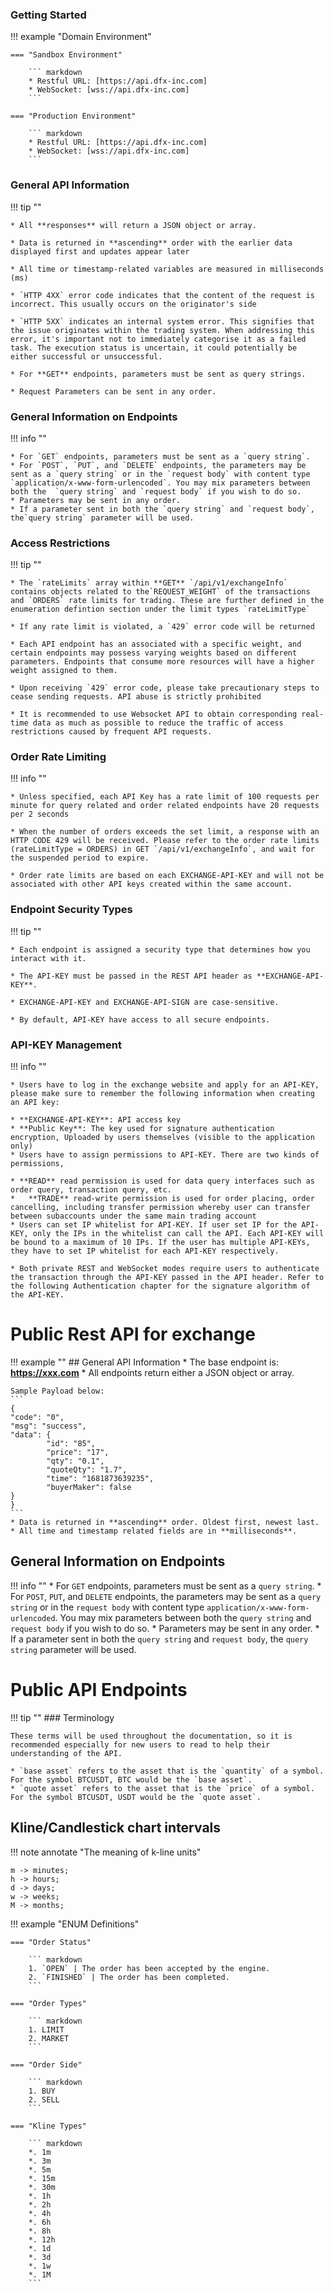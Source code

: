 ###   Getting Started

!!! example  "Domain Environment"

    === "Sandbox Environment"

        ``` markdown
        * Restful URL: [https://api.dfx-inc.com]
        * WebSocket: [wss://api.dfx-inc.com]
        ```

    === "Production Environment"

        ``` markdown
        * Restful URL: [https://api.dfx-inc.com]
        * WebSocket: [wss://api.dfx-inc.com]
        ```


###  General API Information

!!! tip ""

    * All **responses** will return a JSON object or array.

    * Data is returned in **ascending** order with the earlier data displayed first and updates appear later

    * All time or timestamp-related variables are measured in milliseconds (ms)

    * `HTTP 4XX` error code indicates that the content of the request is incorrect. This usually occurs on the originator's side

    * `HTTP 5XX` indicates an internal system error. This signifies that the issue originates within the trading system. When addressing this error, it's important not to immediately categorise it as a failed task. The execution status is uncertain, it could potentially be either successful or unsuccessful.

    * For **GET** endpoints, parameters must be sent as query strings.

    * Request Parameters can be sent in any order.

### General Information on Endpoints

!!! info ""

    * For `GET` endpoints, parameters must be sent as a `query string`.
    * For `POST`, `PUT`, and `DELETE` endpoints, the parameters may be sent as a `query string` or in the `request body` with content type  `application/x-www-form-urlencoded`. You may mix parameters between both the  `query string` and `request body` if you wish to do so.
    * Parameters may be sent in any order.
    * If a parameter sent in both the `query string` and `request body`, the`query string` parameter will be used.

###  Access Restrictions

!!! tip ""

    * The `rateLimits` array within **GET** `/api/v1/exchangeInfo` contains objects related to the`REQUEST_WEIGHT` of the transactions and `ORDERS` rate limits for trading. These are further defined in the enumeration defintion section under the limit types `rateLimitType`

    * If any rate limit is violated, a `429` error code will be returned

    * Each API endpoint has an associated with a specific weight, and certain endpoints may possess varying weights based on different parameters. Endpoints that consume more resources will have a higher weight assigned to them.

    * Upon receiving `429` error code, please take precautionary steps to cease sending requests. API abuse is strictly prohibited

    * It is recommended to use Websocket API to obtain corresponding real-time data as much as possible to reduce the traffic of access restrictions caused by frequent API requests.


###  Order Rate Limiting


!!! info ""

    * Unless specified, each API Key has a rate limit of 100 requests per minute for query related and order related endpoints have 20 requests per 2 seconds

    * When the number of orders exceeds the set limit, a response with an HTTP CODE 429 will be received. Please refer to the order rate limits (rateLimitType = ORDERS) in GET `/api/v1/exchangeInfo`, and wait for the suspended period to expire.

    * Order rate limits are based on each EXCHANGE-API-KEY and will not be associated with other API keys created within the same account.


###  Endpoint Security Types

!!! tip ""

    * Each endpoint is assigned a security type that determines how you interact with it.

    * The API-KEY must be passed in the REST API header as **EXCHANGE-API-KEY**.

    * EXCHANGE-API-KEY and EXCHANGE-API-SIGN are case-sensitive.

    * By default, API-KEY have access to all secure endpoints.


###  API-KEY Management

!!! info ""

    * Users have to log in the exchange website and apply for an API-KEY, please make sure to remember the following information when creating an API key:

    * **EXCHANGE-API-KEY**: API access key
    * **Public Key**: The key used for signature authentication encryption, Uploaded by users themselves (visible to the application only)
    * Users have to assign permissions to API-KEY. There are two kinds of permissions,

    * **READ** read permission is used for data query interfaces such as order query, transaction query, etc.
    *   **TRADE** read-write permission is used for order placing, order cancelling, including transfer permission whereby user can transfer between subaccounts under the same main trading account
    * Users can set IP whitelist for API-KEY. If user set IP for the API-KEY, only the IPs in the whitelist can call the API. Each API-KEY will be bound to a maximum of 10 IPs. If the user has multiple API-KEYs, they have to set IP whitelist for each API-KEY respectively.

    * Both private REST and WebSocket modes require users to authenticate the transaction through the API-KEY passed in the API header. Refer to the following Authentication chapter for the signature algorithm of the API-KEY.


# Public Rest API for exchange

!!! example ""
    ## General API Information
    * The base endpoint is: **https://xxx.com**
    * All endpoints return either a JSON object or array.

    Sample Payload below:
	```
	{
  	"code": "0",
  	"msg": "success",
  	"data": {
            "id": "85",
            "price": "17",
            "qty": "0.1",
            "quoteQty": "1.7",
            "time": "1681873639235",
            "buyerMaker": false
  	}
	}
	```
	* Data is returned in **ascending** order. Oldest first, newest last.
	* All time and timestamp related fields are in **milliseconds**.


## General Information on Endpoints
!!! info ""
    * For `GET` endpoints, parameters must be sent as a `query string`.
    * For `POST`, `PUT`, and `DELETE` endpoints, the parameters may be sent as a `query string` or in the `request body` with content type  `application/x-www-form-urlencoded`. You may mix parameters between both the  `query string` and `request body` if you wish to do so.
    * Parameters may be sent in any order.
    * If a parameter sent in both the `query string` and `request body`, the `query string` parameter will be used.

# Public API Endpoints
!!! tip ""
    ### Terminology

    These terms will be used throughout the documentation, so it is recommended especially for new users to read to help their understanding of the API.

    * `base asset` refers to the asset that is the `quantity` of a symbol. For the symbol BTCUSDT, BTC would be the `base asset`.
    * `quote asset` refers to the asset that is the `price` of a symbol. For the symbol BTCUSDT, USDT would be the `quote asset`.



## Kline/Candlestick chart intervals


!!! note annotate "The meaning of k-line units"

	m -> minutes;
	h -> hours;
	d -> days;
	w -> weeks;
	M -> months;


!!! example "ENUM Definitions"

    === "Order Status"

        ``` markdown
        1. `OPEN` | The order has been accepted by the engine.
        2. `FINISHED` | The order has been completed.
        ```

	=== "Order Types"

        ``` markdown
        1. LIMIT
        2. MARKET
        ```

	=== "Order Side"

        ``` markdown
        1. BUY
        2. SELL
        ```

	=== "Kline Types"

        ``` markdown
        *. 1m
        *. 3m
        *. 5m
        *. 15m
        *. 30m
        *. 1h
        *. 2h
        *. 4h
        *. 6h
        *. 8h
        *. 12h
        *. 1d
        *. 3d
        *. 1w
        *. 1M
        ```
